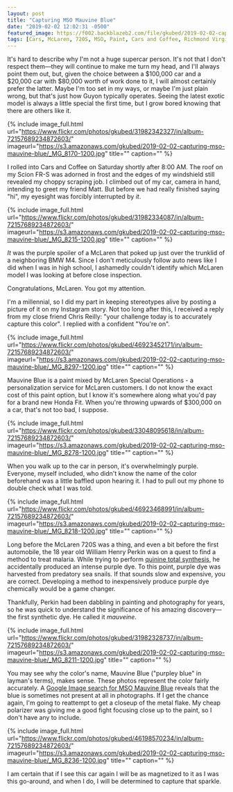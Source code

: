 ```yaml
---
layout: post
title: "Capturing MSO Mauvine Blue"
date: "2019-02-02 12:02:31 -0500"
featured_image: https://f002.backblazeb2.com/file/gkubed/2019-02-02-capturing-mso-mauvine-blue/720s-sideshot.jpg
tags: [Cars, McLaren, 720S, MSO, Paint, Cars and Coffee, Richmond Virginia]
---
```


It's hard to describe why I'm not a huge supercar person. It's not that I don't respect them—they will continue to make me turn my head, and I'll always point them out, but, given the choice between a $100,000 car and a $20,000 car with $80,000 worth of work done to it, I will almost certainly prefer the latter. Maybe I'm too set in my ways, or maybe I'm just plain wrong, but that's just how Guyon typically operates. Seeing the latest exotic model is always a little special the first time, but I grow bored knowing that there are others like it.

<!--more-->

{% include image_full.html url="https://www.flickr.com/photos/gkubed/31982342327/in/album-72157689234872603/" imageurl="https://s3.amazonaws.com/gkubed/2019-02-02-capturing-mso-mauvine-blue/_MG_8170-1200.jpg" title="" caption="" %}

I rolled into Cars and Coffee on Saturday shortly after 8:00 AM. The roof on my Scion FR-S was adorned in frost and the edges of my windshield still revealed my choppy scraping job. I climbed out of my car, camera in hand, intending to greet my friend Matt. But before we had really finished saying "hi", my eyesight was forcibly interrupted by *it*.

{% include image_full.html url="https://www.flickr.com/photos/gkubed/31982334087/in/album-72157689234872603/" imageurl="https://s3.amazonaws.com/gkubed/2019-02-02-capturing-mso-mauvine-blue/_MG_8215-1200.jpg" title="" caption="" %}

*It* was the purple spoiler of a McLaren that poked up just over the trunklid of a neighboring BMW M4. Since I don't meticulously follow auto news like I did when I was in high school, I ashamedly couldn't identify which McLaren model I was looking at before close inspection.

Congratulations, McLaren. You got my attention.

I'm a millennial, so I did my part in keeping stereotypes alive by posting a picture of it on my Instagram story. Not too long after this, I received a reply from my close friend Chris Reilly: "your challenge today is to accurately capture this color". I replied with a confident "You're on".

{% include image_full.html url="https://www.flickr.com/photos/gkubed/46923452171/in/album-72157689234872603/" imageurl="https://s3.amazonaws.com/gkubed/2019-02-02-capturing-mso-mauvine-blue/_MG_8297-1200.jpg" title="" caption="" %}

Mauvine Blue is a paint mixed by McLaren Special Operations - a personalization service for McLaren customers. I do not know the exact cost of this paint option, but I know it's somewhere along what you'd pay for a brand new Honda Fit. When you're throwing upwards of $300,000 on a car, that's not too bad, I suppose.

{% include image_full.html url="https://www.flickr.com/photos/gkubed/33048095618/in/album-72157689234872603/" imageurl="https://s3.amazonaws.com/gkubed/2019-02-02-capturing-mso-mauvine-blue/_MG_8278-1200.jpg" title="" caption="" %}

When you walk up to the car in person, it's overwhelmingly purple. Everyone, myself included, who didn't know the name of the color beforehand was a little baffled upon hearing it. I had to pull out my phone to double check what I was told.

{% include image_full.html url="https://www.flickr.com/photos/gkubed/46923468991/in/album-72157689234872603/" imageurl="https://s3.amazonaws.com/gkubed/2019-02-02-capturing-mso-mauvine-blue/_MG_8218-1200.jpg" title="" caption="" %}

Long before the McLaren 720S was a thing, and even a bit before the first automobile, the 18 year old William Henry Perkin was on a quest to find a method to treat malaria. While trying to perform [quinine total synthesis](https://en.wikipedia.org/wiki/Quinine_total_synthesis), he accidentally produced an intense purple dye. To this point, purple dye was harvested from predatory sea snails. If that sounds slow and expensive, you are correct. Developing a method to inexpensively produce purple dye chemically would be a game changer.

Thankfully, Perkin had been dabbling in painting and photography for years, so he was quick to understand the significance of his amazing discovery—the first synthetic dye. He called it *mauveine*.

{% include image_full.html url="https://www.flickr.com/photos/gkubed/31982328737/in/album-72157689234872603/" imageurl="https://s3.amazonaws.com/gkubed/2019-02-02-capturing-mso-mauvine-blue/_MG_8211-1200.jpg" title="" caption="" %}

You may see why the color's name, Mauvine Blue ("purpley blue" in layman's terms), makes sense. These photos represent the color fairly accurately. A [Google Image search for MSO Mauvine Blue](https://www.google.com/search?q=mso+mauvine+blue&source=lnms&tbm=isch) reveals that the blue is sometimes not present at all in photographs. If I get the chance again, I'm going to reattempt to get a closeup of the metal flake. My cheap polarizer was giving me a good fight focusing close up to the paint, so I don't have any to include.

{% include image_full.html url="https://www.flickr.com/photos/gkubed/46198570234/in/album-72157689234872603/" imageurl="https://s3.amazonaws.com/gkubed/2019-02-02-capturing-mso-mauvine-blue/_MG_8236-1200.jpg" title="" caption="" %}

I am certain that if I see this car again I will be as magnetized to it as I was this go-around, and when I do, I will be determined to capture that sparkle.

